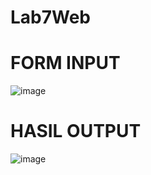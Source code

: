 # Lab7Web

# FORM INPUT
![image](https://github.com/RianFauza/Lab7Web/assets/115771479/f887bd09-336f-40b3-9ae6-fdf7e828f85e)

# HASIL OUTPUT
![image](https://github.com/RianFauza/Lab7Web/assets/115771479/1beca614-5419-4f4d-9060-e7c4a89a7965)
